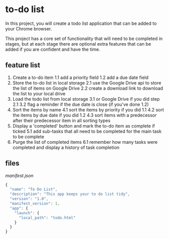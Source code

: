 # to-do list

In this project, you will create a todo list application that can be added to your Chrome browser.

This project has a core set of functionality that will need to be completed in stages, but at each stage there are optional extra features that can be added if you are confident and have the time.

## feature list

1. Create a to-do item
  1.1 add a priority field
  1.2 add a due date field
2. Store the to-do list in local storage
  2.1 use the Google Drive api to store the list of items on Google Drive
  2.2 create a download link to download the list to your local drive
3. Load the todo list from local storage
  3.1 or Google Drive if you did step 2.1
  3.2 flag a reminder if the due date is close (if you've done 1.2)
4. Sort the items by name
  4.1 sort the items by priority if you did 1.1
  4.2 sort the items by due date if you did 1.2
  4.3 sort items with a predecessor after their predecessor item in all sorting types
5. Display a 'completed' button and mark the to-do item as complete if ticked
  5.1 add sub-tasks that all need to be completed for the main task to be complete
6. Purge the list of completed items
  6.1 remember how many tasks were completed and display a history of task completion

## files

*manifest.json*

~~~ javascript
{
  "name": "To Do List",
  "description": "This app keeps your to do list tidy",
  "version": "1.0",
  "manifest_version": 1,
  "app": {
    "launch": {
      "local_path": "todo.html"
    }
  }
}
~~~


